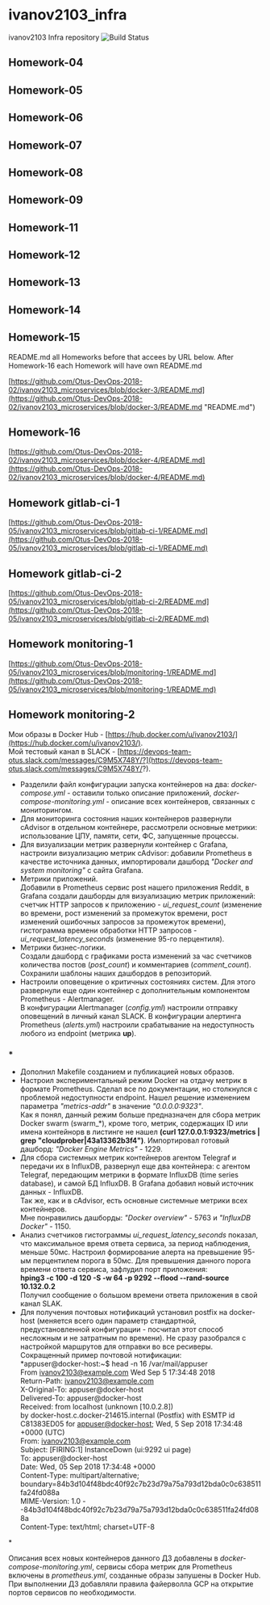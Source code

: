 # ivanov2103_infra
ivanov2103 Infra repository
![Build Status](https://api.travis-ci.org/Otus-DevOps-2018-02/ivanov2103_microservices.png)  

## Homework-04

## Homework-05

## Homework-06

## Homework-07

## Homework-08

## Homework-09

## Homework-11  

## Homework-12  

## Homework-13  

## Homework-14  

## Homework-15  

README.md all Homeworks before that accees by URL below. After Homework-16 each Homework will have own README.md

[https://github.com/Otus-DevOps-2018-02/ivanov2103_microservices/blob/docker-3/README.md](https://github.com/Otus-DevOps-2018-02/ivanov2103_microservices/blob/docker-3/README.md "README.md")

## Homework-16  

[https://github.com/Otus-DevOps-2018-02/ivanov2103_microservices/blob/docker-4/README.md](https://github.com/Otus-DevOps-2018-02/ivanov2103_microservices/blob/docker-4/README.md)

## Homework gitlab-ci-1  

[https://github.com/Otus-DevOps-2018-05/ivanov2103_microservices/blob/gitlab-ci-1/README.md](https://github.com/Otus-DevOps-2018-05/ivanov2103_microservices/blob/gitlab-ci-1/README.md)

## Homework gitlab-ci-2  

[https://github.com/Otus-DevOps-2018-05/ivanov2103_microservices/blob/gitlab-ci-2/README.md](https://github.com/Otus-DevOps-2018-05/ivanov2103_microservices/blob/gitlab-ci-2/README.md)

## Homework monitoring-1  

[https://github.com/Otus-DevOps-2018-05/ivanov2103_microservices/blob/monitoring-1/README.md](https://github.com/Otus-DevOps-2018-05/ivanov2103_microservices/blob/monitoring-1/README.md)

## Homework monitoring-2

Мои образы в Docker Hub - [https://hub.docker.com/u/ivanov2103/](https://hub.docker.com/u/ivanov2103/).  
Мой тестовый канал в SLACK - [https://devops-team-otus.slack.com/messages/C9M5X748Y/?](https://devops-team-otus.slack.com/messages/C9M5X748Y/?).  

- Разделили файл конфигурации запуска контейнеров на два: *docker-compose.yml* - оставили только описание приложений, *docker-compose-monitoring.yml* - описание всех контейнеров, связанных с мониторингом.  
- Для мониторинга состояния наших контейнеров развернули cAdvisor в отдельном контейнере, рассмотрели основные метрики: использование ЦПУ, памяти, сети, ФС, запущенные процессы.  
- Для визуализации метрик развернули контейнер с Grafana, настроили визуализацию метрик cAdvisor: добавили Prometheus в качестве источника данных, импортировали дашборд *"Docker and system monitoring"* с сайта Grafana.  
- Метрики приложений.  
Добавили в Prometheus сервис post нашего приложения Reddit, в Grafana создали дашборды для визуализацию метрик приложений: счетчик HTTP запросов к приложению - *ui\_request\_count* (изменение во времени, рост изменений за промежуток времени, рост изменений ошибочных запросов за промежуток времени), гистограмма  времени обработки HTTP запросов - *ui\_request\_latency\_seconds* (изменение 95-го перцентиля).  
- Метрики бизнес-логики.  
Создали дашборд с графиками роста изменений за час счетчиков количества постов (*post\_count*) и комментариев (*comment\_count*).  
Сохранили шаблоны наших дашбордов в репозиторий.  
- Настроили оповещение о критичных состояниях систем. Для этого развернули еще один контейнер с дополнительным компонентом Prometheus - Alertmanager.  
В конфигурации Alertmanager (*config.yml*) настроили отправку оповещений в личный канал SLACK.
В конфигурации алертинга Prometheus (*alerts.yml*) настроили срабатывание на недоступность любого из endpoint (метрика **up**).  

### **\***  

- Дополнил Makefile созданием и публикацией новых образов.
- Настроил экспериментальный режим Docker на отдачу метрик в формате Prometheus. Сделал все по документации, но столкнулся с проблемой недоступности endpoint. Нашел решение изменением параметра *"metrics-addr"* в значение *"0.0.0.0:9323"*.  
Как я понял, данный режим больше предназначен для сбора метрик Docker swarm (swarm_\*), кроме того, метрик, содержащих ID или имена контейнорв в листинге не нашел **(curl 127.0.0.1:9323/metrics | grep "cloudprober\|43a13362b3f4")**. Импортировал готовый дашборд: *"Docker Engine Metrics"* - 1229.  
- Для сбора системных метрик контейнеров агентом Telegraf и передачи их в InfluxDB, развернул еще два контейнера: с агентом Telegraf, передающим метрики в формате InfluxDB (time series database), и самой БД InfluxDB. В Grafana добавил новый источник данных - InfluxDB.  
Так же, как и в cAdvisor, есть основные системные метрики всех контейнеров.  
Мне понравились дашборды: *"Docker overview"* - 5763 и *"InfluxDB Docker"* - 1150.  
- Анализ счетчиков гистограммы *ui\_request\_latency\_seconds* показал, что  максимальное время ответа сервиса, за период наблюдения, меньше 50мс. Настроил формирование алерта на превышение 95-ым перцентилем порога в 50мс. Для превышения данного порога времени ответа сервиса, зафлудил порт приложения:   
**hping3 -c 100 -d 120 -S -w 64 -p 9292 --flood --rand-source 10.132.0.2**  
Получил сообщение о большом времени ответа приложения в свой канал SLAK.  
- Для получения почтовых нотификаций установил postfix на docker-host (меняется всего один параметр стандартной, предустановленной конфигурации - посчитал этот способ несложным и не затратным по времени). Не сразу разобрался с настройкой маршрутов для отправки во все ресиверы.     
Сокращенный пример почтовой нотификации:  
*appuser@docker-host:~$ head -n 16 /var/mail/appuser  
From ivanov2103@example.com  Wed Sep  5 17:34:48 2018  
Return-Path: <ivanov2103@example.com>  
X-Original-To: appuser@docker-host  
Delivered-To: appuser@docker-host  
Received: from localhost (unknown [10.0.2.8])  
        by docker-host.c.docker-214615.internal (Postfix) with ESMTP id C81383ED05
        for <appuser@docker-host>; Wed,  5 Sep 2018 17:34:48 +0000 (UTC)  
From: ivanov2103@example.com  
Subject: [FIRING:1] InstanceDown (ui:9292 ui page)  
To: appuser@docker-host  
Date: Wed, 05 Sep 2018 17:34:48 +0000  
Content-Type: multipart/alternative;    boundary=84b3d104f48bdc40f92c7b23d79a75a793d12bda0c0c638511fa24fd088a  
MIME-Version: 1.0
--84b3d104f48bdc40f92c7b23d79a75a793d12bda0c0c638511fa24fd088a  
Content-Type: text/html; charset=UTF-8  
<!DOCTYPE html PUBLIC "-//W3C//DTD XHTML 1.0 Transitional//EN" "http://www.w3.org/TR/xhtml1/DTD/xhtml1-transitional.dtd">*  

Описания всех новых контейнеров данного ДЗ добавлены в *docker-compose-monitoring.yml*, сервисы сбора метрик для Prometheus включены в *prometheus.yml*, созданные образы запушены в Docker Hub. При выполнении ДЗ добавляли правила файерволла GCP на открытие портов сервисов по необходимости.  

